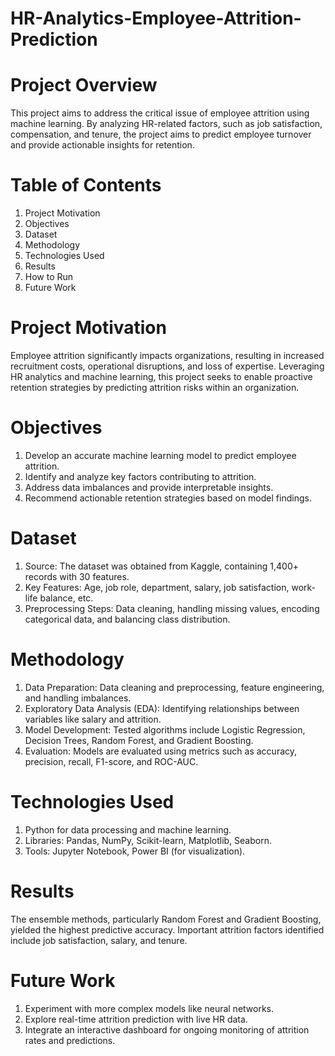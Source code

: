 # HR-Analytics-Employee-Attrition-Prediction
# Project Overview
This project aims to address the critical issue of employee attrition using machine learning. By analyzing HR-related factors, such as job satisfaction, compensation, and tenure, the project aims to predict employee turnover and provide actionable insights for retention.

# Table of Contents
1. Project Motivation
2. Objectives
3. Dataset
4. Methodology
5. Technologies Used
6. Results
7. How to Run
8. Future Work
   
# Project Motivation
Employee attrition significantly impacts organizations, resulting in increased recruitment costs, operational disruptions, and loss of expertise. Leveraging HR analytics and machine learning, this project seeks to enable proactive retention strategies by predicting attrition risks within an organization.

# Objectives
1. Develop an accurate machine learning model to predict employee attrition.
2. Identify and analyze key factors contributing to attrition.
3. Address data imbalances and provide interpretable insights.
4. Recommend actionable retention strategies based on model findings.
   
# Dataset
1. Source: The dataset was obtained from Kaggle, containing 1,400+ records with 30 features.
2. Key Features: Age, job role, department, salary, job satisfaction, work-life balance, etc.
3. Preprocessing Steps: Data cleaning, handling missing values, encoding categorical data, and balancing class distribution.
   
# Methodology
1. Data Preparation: Data cleaning and preprocessing, feature engineering, and handling imbalances.
2. Exploratory Data Analysis (EDA): Identifying relationships between variables like salary and attrition.
3. Model Development: Tested algorithms include Logistic Regression, Decision Trees, Random Forest, and Gradient Boosting.
4. Evaluation: Models are evaluated using metrics such as accuracy, precision, recall, F1-score, and ROC-AUC.
   
# Technologies Used
1. Python for data processing and machine learning.
2. Libraries: Pandas, NumPy, Scikit-learn, Matplotlib, Seaborn.
3. Tools: Jupyter Notebook, Power BI (for visualization).

# Results
The ensemble methods, particularly Random Forest and Gradient Boosting, yielded the highest predictive accuracy. Important attrition factors identified include job satisfaction, salary, and tenure.

# Future Work
1. Experiment with more complex models like neural networks.
2. Explore real-time attrition prediction with live HR data.
3. Integrate an interactive dashboard for ongoing monitoring of attrition rates and predictions.
